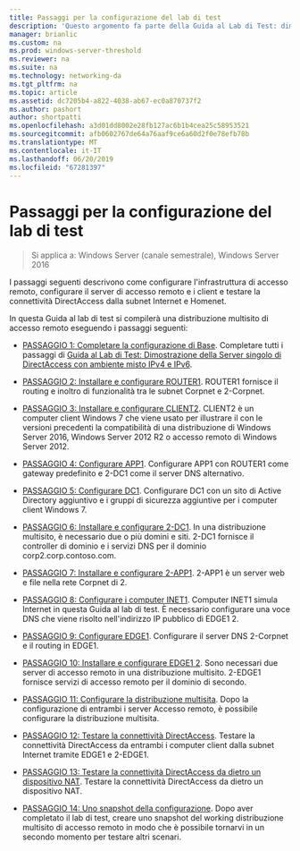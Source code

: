 ```yaml
---
title: Passaggi per la configurazione del lab di test
description: 'Questo argomento fa parte della Guida al Lab di Test: dimostrare una distribuzione multisito DirectAccess per Windows Server 2016'
manager: brianlic
ms.custom: na
ms.prod: windows-server-threshold
ms.reviewer: na
ms.suite: na
ms.technology: networking-da
ms.tgt_pltfrm: na
ms.topic: article
ms.assetid: dc7205b4-a822-4038-ab67-ec0a870737f2
ms.author: pashort
author: shortpatti
ms.openlocfilehash: a3d01dd8002e28fb127ac6b1b4cea25c58953521
ms.sourcegitcommit: afb0602767de64a76aaf9ce6a60d2f0e78efb78b
ms.translationtype: MT
ms.contentlocale: it-IT
ms.lasthandoff: 06/20/2019
ms.locfileid: "67281397"
---
```

# <a name="steps-for-configuring-the-test-lab"></a>Passaggi per la configurazione del lab di test

>Si applica a: Windows Server (canale semestrale), Windows Server 2016

I passaggi seguenti descrivono come configurare l'infrastruttura di accesso remoto, configurare il server di accesso remoto e i client e testare la connettività DirectAccess dalla subnet Internet e Homenet.  
  
In questa Guida al lab di test si compilerà una distribuzione multisito di accesso remoto eseguendo i passaggi seguenti:  
  
-   [PASSAGGIO 1: Completare la configurazione di Base](assetId:///9eb4a9ba-9118-4ea3-8963-e643ec81c3ed). Completare tutti i passaggi di [Guida al Lab di Test: Dimostrazione della Server singolo di DirectAccess con ambiente misto IPv4 e IPv6](https://go.microsoft.com/fwlink/p/?LinkId=237004).  
  
-   [PASSAGGIO 2: Installare e configurare ROUTER1](assetId:///e4b1a298-d5b0-410e-970b-c5358a9378f9). ROUTER1 fornisce il routing e inoltro di funzionalità tra le subnet Corpnet e 2-Corpnet.  
  
-   [PASSAGGIO 3: Installare e configurare CLIENT2](assetId:///6cbee1b5-f6f6-443f-8fa9-31cc5c05a0ee). CLIENT2 è un computer client Windows 7 che viene usato per illustrare il con le versioni precedenti la compatibilità di una distribuzione di Windows Server 2016, Windows Server 2012 R2 o accesso remoto di Windows Server 2012.  
  
-   [PASSAGGIO 4: Configurare APP1](assetId:///a0ee655e-c01e-4bf3-a7b3-064e9614f810). Configurare APP1 con ROUTER1 come gateway predefinito e 2-DC1 come il server DNS alternativo.  
  
-   [PASSAGGIO 5: Configurare DC1](assetId:///205ca795-93ce-4e53-aa6b-b44c87f0e14a). Configurare DC1 con un sito di Active Directory aggiuntivo e i gruppi di sicurezza aggiuntive per i computer client Windows 7.  
  
-   [PASSAGGIO 6: Installare e configurare 2-DC1](assetId:///16752f61-edbf-4ff4-9d7a-e2077b66a127). In una distribuzione multisito, è necessario due o più domini e siti. 2-DC1 fornisce il controller di dominio e i servizi DNS per il dominio corp2.corp.contoso.com.  
  
-   [PASSAGGIO 7: Installare e configurare 2-APP1](assetId:///7d04b54e-590a-4d33-9766-415789859f29). 2-APP1 è un server web e file nella rete Corpnet di 2.  
  
-   [PASSAGGIO 8: Configurare i computer INET1](assetId:///8ecc0b63-8626-4939-8d26-3d51d051d231). Computer INET1 simula Internet in questa Guida al lab di test. È necessario configurare una voce DNS che viene risolto nell'indirizzo IP pubblico di EDGE1 2.  
  
-   [PASSAGGIO 9: Configurare EDGE1](assetId:///562744dc-30f6-42fa-bd5f-60a013b2179e). Configurare il server DNS 2-Corpnet e il routing in EDGE1.  
  
-   [PASSAGGIO 10: Installare e configurare EDGE1 2](assetId:///1938c4f3-ca96-475d-9f2e-6bea3b7a4130). Sono necessari due server di accesso remoto in una distribuzione multisito. 2-EDGE1 fornisce servizi di accesso remoto per il dominio di secondo.  
  
-   [PASSAGGIO 11: Configurare la distribuzione multisita](assetId:///537e4b68-043f-49c9-94d8-15ce8c4b18e2). Dopo la configurazione di entrambi i server Accesso remoto, è possibile configurare la distribuzione multisita.  
  
-   [PASSAGGIO 12: Testare la connettività DirectAccess](assetId:///aa293b5d-4b6f-4004-95f3-0ab54804b15c). Testare la connettività DirectAccess da entrambi i computer client dalla subnet Internet tramite EDGE1 e 2-EDGE1.  
  
-   [PASSAGGIO 13: Testare la connettività DirectAccess da dietro un dispositivo NAT](assetId:///41f8195b-00a1-4991-9db8-3703514dbe0c). Testare la connettività DirectAccess da dietro un dispositivo NAT.  
  
-   [PASSAGGIO 14: Uno snapshot della configurazione](assetId:///7b56d5c9-c334-463e-9e29-d652ca110d84). Dopo aver completato il lab di test, creare uno snapshot del working distribuzione multisito di accesso remoto in modo che è possibile tornarvi in un secondo momento per testare altri scenari.  
  


